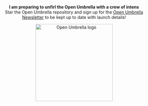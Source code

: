 <p align="center"><b>I am preparing to unfirl the Open Umbrella with a crew of intens </b>
<br/>Star the Open Umbrella repository and sign up for the  <a href="https://weblearning.substack.com/">Open Umbrella Newsletter</a> to be kept up to date with launch details!</p>
<p align="center">
  <img
      src="https://github.com/#gh-dark-mode-only"
      alt="Open Umbrella logo"
      width="255px"
  />
</p>
